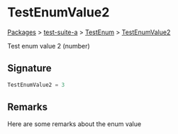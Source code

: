 # TestEnumValue2

[Packages](/) > [test-suite-a](/test-suite-a/) > [TestEnum](/test-suite-a/testenum-enum/) > [TestEnumValue2](/test-suite-a/testenum-enum/testenumvalue2-enummember)

Test enum value 2 (number)

<a id="testenumvalue2-signature"></a>

## Signature

```typescript
TestEnumValue2 = 3
```

<a id="testenumvalue2-remarks"></a>

## Remarks

Here are some remarks about the enum value
